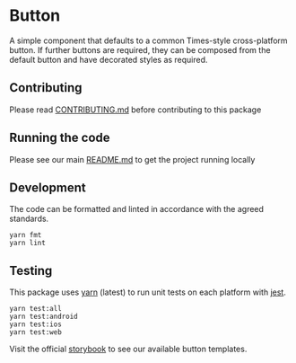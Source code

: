 # Button

A simple component that defaults to a common Times-style cross-platform button.
If further buttons are required, they can be composed from the default button
and have decorated styles as required.

## Contributing

Please read [CONTRIBUTING.md](./CONTRIBUTING.md) before contributing to this
package

## Running the code

Please see our main [README.md](../README.md) to get the project running locally

## Development

The code can be formatted and linted in accordance with the agreed standards.

```
yarn fmt
yarn lint
```

## Testing

This package uses [yarn](https://yarnpkg.com) (latest) to run unit tests on each
platform with [jest](https://facebook.github.io/jest/).

```
yarn test:all
yarn test:android
yarn test:ios
yarn test:web
```

Visit the official
[storybook](http://components.thetimes.co.uk/?knob-Size%20of%20ad%20placeholder%3A=default&knob-Button%20width%3A%20=200&knob-Button%20title%3A=submit&selectedKind=Primitives%2FButton&selectedStory=Button&full=0&addons=1&stories=1&panelRight=0&addonPanel=storybooks%2Fstorybook-addon-knobs)
to see our available button templates.
